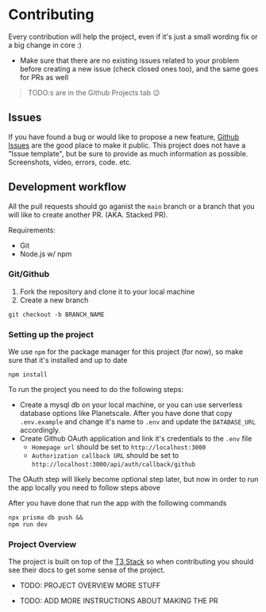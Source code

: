 # Contributing

Every contribution will help the project, even if it's just a small wording fix or a big change in core :)

- Make sure that there are no existing issues related to your problem before creating a new issue (check closed ones too), and the same goes for PRs as well

> TODO:s are in the Github Projects tab 😉

## Issues

If you have found a bug or would like to propose a new feature, [Github Issues]() are the good place to make it public. This project does not have a "Issue template", but be sure to provide as much information as possible. Screenshots, video, errors, code. etc.

## Development workflow

All the pull requests should go aganist the `main` branch or a branch that you will like to create another PR. (AKA. Stacked PR).

Requirements:

- Git
- Node.js w/ npm

### Git/Github

1. Fork the repository and clone it to your local machine
2. Create a new branch

```
git checkout -b BRANCH_NAME
```

### Setting up the project

We use `npm` for the package manager for this project (for now), so make sure that it's installed and up to date

```
npm install
```

To run the project you need to do the following steps:

- Create a mysql db on your local machine, or you can use serverless database options like Planetscale. After you have done that copy `.env.example` and change it's name to `.env` and update the `DATABASE_URL` accordingly.
- Create Github OAuth application and link it's credentials to the `.env` file
  - `Homepage url` should be set to `http://localhost:3000`
  - `Authorization callback URL` should be set to `http://localhost:3000/api/auth/callback/github`

The OAuth step will likely become optional step later, but now in order to run the app locally you need to follow steps above

After you have done that run the app with the following commands

```
npx prisma db push &&
npm run dev
```

### Project Overview

The project is built on top of the [T3 Stack](https://create.t3.gg/) so when contributing you should see their docs to get some sense of the project.
- TODO: PROJECT OVERVIEW MORE STUFF

- TODO: ADD MORE INSTRUCTIONS ABOUT MAKING THE PR

